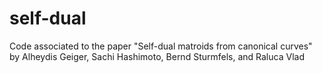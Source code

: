 # self-dual
Code associated to the paper "Self-dual matroids from canonical curves" by Alheydis Geiger, Sachi Hashimoto, Bernd Sturmfels, and Raluca Vlad
